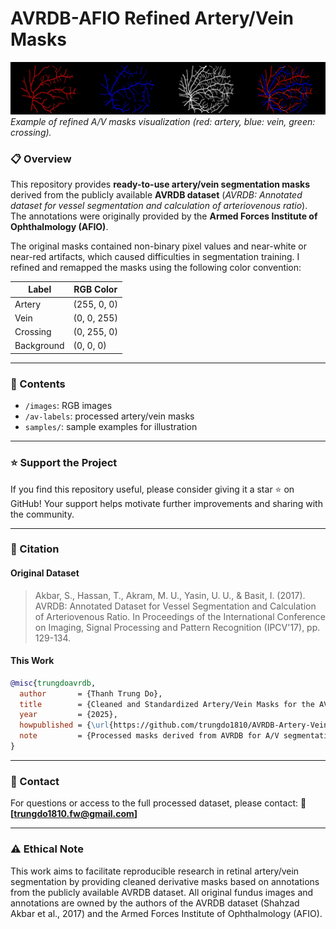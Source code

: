 # AVRDB-AFIO Refined Artery/Vein Masks
![Refined artery/vein mask samples derived from AVRDB dataset](./samples/example1.jpg)
*Example of refined A/V masks visualization (red: artery, blue: vein, green: crossing).*

### 📋 Overview

This repository provides **ready-to-use artery/vein segmentation masks** derived from the publicly available **AVRDB dataset**
(*AVRDB: Annotated dataset for vessel segmentation and calculation of arteriovenous ratio*).
The annotations were originally provided by the **Armed Forces Institute of Ophthalmology (AFIO)**.

The original masks contained non-binary pixel values and near-white or near-red artifacts, which caused difficulties in segmentation training.
I refined and remapped the masks using the following color convention:

| Label      | RGB Color   |
| ---------- | ----------- |
| Artery     | (255, 0, 0) |
| Vein       | (0, 0, 255) |
| Crossing   | (0, 255, 0) |
| Background | (0, 0, 0)   |

---

### 📁 Contents

* `/images`: RGB images
* `/av-labels`: processed artery/vein masks
* `samples/`: sample examples for illustration

---

### ⭐ Support the Project

If you find this repository useful, please consider giving it a star ⭐ on GitHub! Your support helps motivate further improvements and sharing with the community.

---

### 📖 Citation

#### Original Dataset

> Akbar, S., Hassan, T., Akram, M. U., Yasin, U. U., & Basit, I. (2017). AVRDB: Annotated Dataset for Vessel Segmentation and Calculation of Arteriovenous Ratio. In Proceedings of the International Conference on Imaging, Signal Processing and Pattern Recognition (IPCV'17), pp. 129-134.

#### This Work

```bibtex
@misc{trungdoavrdb,
  author       = {Thanh Trung Do},
  title        = {Cleaned and Standardized Artery/Vein Masks for the AVRDB Dataset},
  year         = {2025},
  howpublished = {\url{https://github.com/trungdo1810/AVRDB-Artery-Vein-Segmentation-Dataset.git}},
  note         = {Processed masks derived from AVRDB for A/V segmentation research.}
}
```

---

### 📧 Contact

For questions or access to the full processed dataset, please contact:
📧 **[[trungdo1810.fw@gmail.com](mailto:trungdo1810.fw@gmail.com)]**

---

### ⚠️ Ethical Note

This work aims to facilitate reproducible research in retinal artery/vein segmentation by providing cleaned derivative masks based on annotations from the publicly available AVRDB dataset. All original fundus images and annotations are owned by the authors of the AVRDB dataset (Shahzad Akbar et al., 2017) and the Armed Forces Institute of Ophthalmology (AFIO).